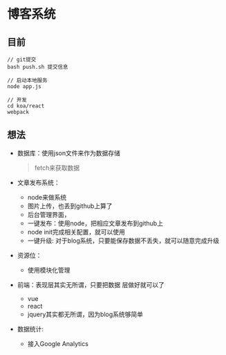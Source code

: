 # 博客系统
## 目前
```
// git提交
bash push.sh 提交信息

// 启动本地服务
node app.js

// 开发
cd koa/react
webpack
```

## 想法

- 数据库：使用json文件来作为数据存储
    > fetch来获取数据

- 文章发布系统：
    - node来做系统
    - 图片上传，也丢到github上算了
    - 后台管理界面，
    - 一键发布：使用node，把相应文章发布到github上
    - node init完成相关配置，就可以使用
    - 一键升级: 对于blog系统，只要能保存数据不丢失，就可以随意完成升级

- 资源位：
    - 使用模块化管理

- 前端：表现层其实无所谓，只要把数据 层做好就可以了
    - vue
    - react
    - jquery其实都无所谓，因为blog系统够简单

- 数据统计:
    - 接入Google Analytics
